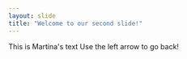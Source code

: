 ```yaml
---
layout: slide
title: "Welcome to our second slide!"
---
```

This is Martina's text
Use the left arrow to go back!
